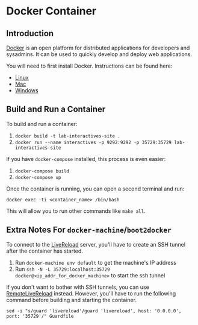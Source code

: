 # Docker Container

## Introduction

[Docker](https://www.docker.com/) is an open platform for distributed applications for developers and sysadmins. It can be used to quickly develop and deploy web applications.

You will need to first install Docker. Instructions can be found here:

 - [Linux](https://docs.docker.com/linux/started/)
 - [Mac](https://docs.docker.com/mac/started/)
 - [Windows](https://docs.docker.com/windows/started/)

## Build and Run a Container

To build and run a container:

1. `docker build -t lab-interactives-site .`
2. `docker run --name interactives -p 9292:9292 -p 35729:35729 lab-interactives-site`

If you have `docker-compose` installed, this process is even easier:

1. `docker-compose build`
2. `docker-compose up`

Once the container is running, you can open a second terminal and run:

    docker exec -ti <container_name> /bin/bash

This will allow you to run other commands like `make all`.

## Extra Notes For `docker-machine`/`boot2docker`

To connect to the [LiveReload](http://livereload.com/extensions/#installing-sections) server, you'll have to create an SSH tunnel after the container has started.

1. Run `docker-machine env default` to get the machine's IP address
2. Run `ssh -N -L 35729:localhost:35729 docker@<ip_addr_for_docker_machine>` to start the ssh tunnel

If you don't want to bother with SSH tunnels, you can use [RemoteLiveReload](https://github.com/bigwave/livereload-extensions) instead. However, you'll have to run the following command before building and starting the container.

    sed -i "s/guard 'livereload'/guard 'livereload', host: '0.0.0.0', port: '35729'/" Guardfile

